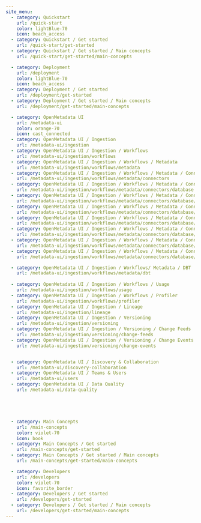 ```yaml
---
site_menu:
  - category: Quickstart
    url: /quick-start
    color: lightBlue-70
    icon: beach_access
  - category: Quickstart / Get started
    url: /quick-start/get-started
  - category: Quickstart / Get started / Main concepts
    url: /quick-start/get-started/main-concepts

  - category: Deployment
    url: /deployment
    color: lightBlue-70
    icon: beach_access
  - category: Deployment / Get started
    url: /deployment/get-started
  - category: Deployment / Get started / Main concepts
    url: /deployment/get-started/main-concepts

  - category: OpenMetadata UI
    url: /metadata-ui
    color: orange-70
    icon: cast_connected
  - category: OpenMetadata UI / Ingestion
    url: /metadata-ui/ingestion
  - category: OpenMetadata UI / Ingestion / Workflows
    url: /metadata-ui/ingestion/workflows
  - category: OpenMetadata UI / Ingestion / Workflows / Metadata
    url: /metadata-ui/ingestion/workflows/metadata
  - category: OpenMetadata UI / Ingestion / Workflows / Metadata / Connectors
    url: /metadata-ui/ingestion/workflows/metadata/connectors
  - category: OpenMetadata UI / Ingestion / Workflows / Metadata / Connectors / Database
    url: /metadata-ui/ingestion/workflows/metadata/connectors/database
  - category: OpenMetadata UI / Ingestion / Workflows / Metadata / Connectors / Database / Athena
    url: /metadata-ui/ingestion/workflows/metadata/connectors/database/athena
  - category: OpenMetadata UI / Ingestion / Workflows / Metadata / Connectors / Database / Athena / Airflow
    url: /metadata-ui/ingestion/workflows/metadata/connectors/database/athena/airflow
  - category: OpenMetadata UI / Ingestion / Workflows / Metadata / Connectors / Database / Athena / CLI
    url: /metadata-ui/ingestion/workflows/metadata/connectors/database/athena/cli
  - category: OpenMetadata UI / Ingestion / Workflows / Metadata / Connectors / Database / BigQuery
    url: /metadata-ui/ingestion/workflows/metadata/connectors/database/bigquery
  - category: OpenMetadata UI / Ingestion / Workflows / Metadata / Connectors / Database / BigQuery / Airflow
    url: /metadata-ui/ingestion/workflows/metadata/connectors/database/bigquery/airflow
  - category: OpenMetadata UI / Ingestion / Workflows / Metadata / Connectors / Database / BigQuery / CLI
    url: /metadata-ui/ingestion/workflows/metadata/connectors/database/bigquery/cli

  - category: OpenMetadata UI / Ingestion / Workflows/ Metadata / DBT
    url: /metadata-ui/ingestion/workflows/metadata/dbt
  
  - category: OpenMetadata UI / Ingestion / Workflows / Usage
    url: /metadata-ui/ingestion/workflows/usage
  - category: OpenMetadata UI / Ingestion / Workflows / Profiler
    url: /metadata-ui/ingestion/workflows/profiler
  - category: OpenMetadata UI / Ingestion / Lineage
    url: /metadata-ui/ingestion/lineage
  - category: OpenMetadata UI / Ingestion / Versioning
    url: /metadata-ui/ingestion/versioning
  - category: OpenMetadata UI / Ingestion / Versioning / Change Feeds
    url: /metadata-ui/ingestion/versioning/change-feeds
  - category: OpenMetadata UI / Ingestion / Versioning / Change Events
    url: /metadata-ui/ingestion/versioning/change-events


  - category: OpenMetadata UI / Discovery & Collaboration
    url: /metadata-ui/discovery-collaboration
  - category: OpenMetadata UI / Teams & Users
    url: /metadata-ui/users
  - category: OpenMetadata UI / Data Quality
    url: /metadata-ui/data-quality





  - category: Main Concepts
    url: /main-concepts
    color: violet-70
    icon: book
  - category: Main Concepts / Get started
    url: /main-concepts/get-started
  - category: Main Concepts / Get started / Main concepts
    url: /main-concepts/get-started/main-concepts

  - category: Developers
    url: /developers
    color: violet-70
    icon: favorite_border
  - category: Developers / Get started
    url: /developers/get-started
  - category: Developers / Get started / Main concepts
    url: /developers/get-started/main-concepts
---
```

